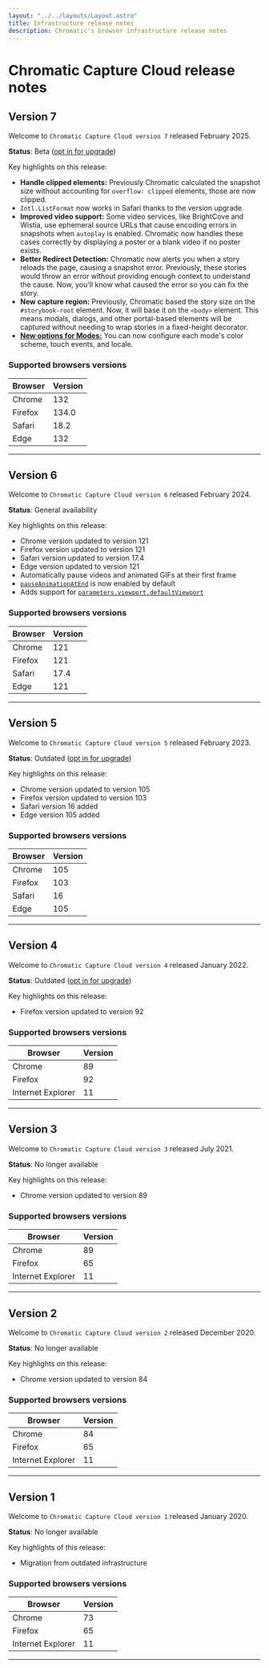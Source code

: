 ```yaml
---
layout: "../../layouts/Layout.astro"
title: Infrastructure release notes
description: Chromatic's browser infrastructure release notes
---
```


# Chromatic Capture Cloud release notes

## Version 7

Welcome to `Chromatic Capture Cloud version 7` released February 2025.

**Status**: Beta ([opt in for upgrade](/docs/infrastructure-upgrades#opt-in-to-upgrade))

Key highlights on this release:

- **Handle clipped elements:** Previously Chromatic calculated the snapshot size without accounting for `overflow: clipped` elements, those are now clipped.
- `Intl.ListFormat` now works in Safari thanks to the version upgrade.
- **Improved video support:** Some video services, like BrightCove and Wistia, use ephemeral source URLs that cause encoding errors in snapshots when `autoplay` is enabled. Chromatic now handles these cases correctly by displaying a poster or a blank video if no poster exists.
- **Better Redirect Detection:** Chromatic now alerts you when a story reloads the page, causing a snapshot error. Previously, these stories would throw an error without providing enough context to understand the cause. Now, you'll know what caused the error so you can fix the story.
- **New capture region:** Previously, Chromatic based the story size on the `#storybook-root` element. Now, it will base it on the `<body>` element. This means modals, dialogs, and other portal-based elements will be captured without needing to wrap stories in a fixed-height decorator.
- [**New options for Modes:**](/docs/modes/browser-options) You can now configure each mode's color scheme, touch events, and locale.

### Supported browsers versions

| Browser | Version |
| ------- | ------- |
| Chrome  | 132     |
| Firefox | 134.0   |
| Safari  | 18.2    |
| Edge    | 132     |

---

## Version 6

Welcome to `Chromatic Capture Cloud version 6` released February 2024.

**Status**: General availability

Key highlights on this release:

- Chrome version updated to version 121
- Firefox version updated to version 121
- Safari version updated to version 17.4
- Edge version updated to version 121
- Automatically pause videos and animated GIFs at their first frame
- [`pauseAnimationAtEnd`](/docs/animations#css-animations) is now enabled by default
- Adds support for [`parameters.viewport.defaultViewport`](/docs/storybook/viewports#using-defaultviewport)

### Supported browsers versions

| Browser | Version |
| ------- | ------- |
| Chrome  | 121     |
| Firefox | 121     |
| Safari  | 17.4    |
| Edge    | 121     |

---

## Version 5

Welcome to `Chromatic Capture Cloud version 5` released February 2023.

**Status**: Outdated ([opt in for upgrade](/docs/infrastructure-upgrades#opt-in-to-upgrade))

Key highlights on this release:

- Chrome version updated to version 105
- Firefox version updated to version 103
- Safari version 16 added
- Edge version 105 added

### Supported browsers versions

| Browser | Version |
| ------- | ------- |
| Chrome  | 105     |
| Firefox | 103     |
| Safari  | 16      |
| Edge    | 105     |

---

## Version 4

Welcome to `Chromatic Capture Cloud version 4` released January 2022.

**Status**: Outdated ([opt in for upgrade](/docs/infrastructure-upgrades#opt-in-to-upgrade))

Key highlights on this release:

- Firefox version updated to version 92

### Supported browsers versions

| Browser           | Version |
| ----------------- | ------- |
| Chrome            | 89      |
| Firefox           | 92      |
| Internet Explorer | 11      |

---

## Version 3

Welcome to `Chromatic Capture Cloud version 3` released July 2021.

**Status**: No longer available

Key highlights on this release:

- Chrome version updated to version 89

### Supported browsers versions

| Browser           | Version |
| ----------------- | ------- |
| Chrome            | 89      |
| Firefox           | 65      |
| Internet Explorer | 11      |

---

## Version 2

Welcome to `Chromatic Capture Cloud version 2` released December 2020.

**Status**: No longer available

Key highlights on this release:

- Chrome version updated to version 84

### Supported browsers versions

| Browser           | Version |
| ----------------- | ------- |
| Chrome            | 84      |
| Firefox           | 65      |
| Internet Explorer | 11      |

---

## Version 1

Welcome to `Chromatic Capture Cloud version 1` released January 2020.

**Status**: No longer available

Key highlights of this release:

- Migration from outdated infrastructure

### Supported browsers versions

| Browser           | Version |
| ----------------- | ------- |
| Chrome            | 73      |
| Firefox           | 65      |
| Internet Explorer | 11      |

---
